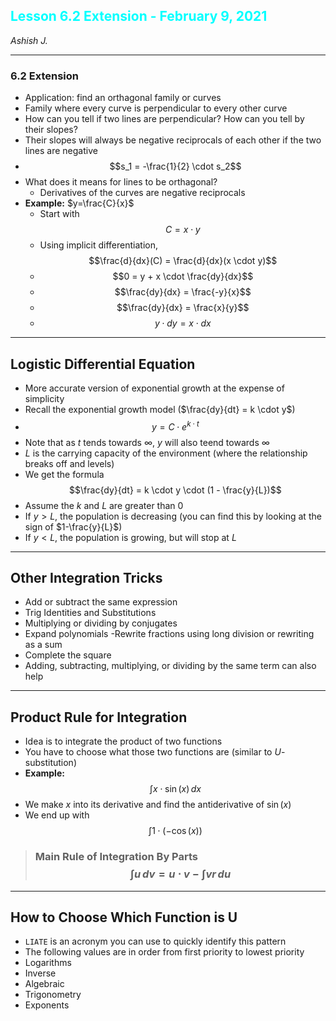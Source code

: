 ## <span style="color:cyan">Lesson 6.2 Extension - February 9, 2021</span>
<cite>Ashish J.</cite>

****
### 6.2 Extension
- Application: find an orthagonal family or curves
- Family where every curve is perpendicular to every other curve
- How can you tell if two lines are perpendicular? How can you tell by their slopes?
- Their slopes will always be negative reciprocals of each other if the two lines are negative
- $$s_1 = -\frac{1}{2} \cdot s_2$$
- What does it means for lines to be orthagonal?
	- Derivatives of the curves are negative reciprocals
- **Example:** $y=\frac{C}{x}$
	- Start with $$C=x \cdot y$$
	- Using implicit differentiation, $$\frac{d}{dx}(C) = \frac{d}{dx}(x \cdot y)$$
	- $$0 = y + x \cdot \frac{dy}{dx}$$
	- $$\frac{dy}{dx} = \frac{-y}{x}$$
	- $$\frac{dy}{dx} = \frac{x}{y}$$
	- $$y \cdot dy = x \cdot dx$$

****
## Logistic Differential Equation
- More accurate version of exponential growth at the expense of simplicity
- Recall the exponential growth model ($\frac{dy}{dt} = k \cdot y$)
- $$y = C \cdot e^{k \cdot t}$$
- Note that as $t$ tends towards $\infty$, $y$ will also teend towards $\infty$
- $L$ is the carrying capacity of the environment (where the relationship breaks off and levels)
- We get the formula $$\frac{dy}{dt} = k \cdot y \cdot (1 - \frac{y}{L})$$
- Assume the $k$ and $L$ are greater than $0$
- If $y > L$, the population is decreasing (you can find this by looking at the sign of $1-\frac{y}{L}$)
- If $y < L$, the population is growing, but will stop at $L$

****
## Other Integration Tricks
- Add or subtract the same expression
- Trig Identities and Substitutions
- Multiplying or dividing by conjugates
- Expand polynomials
	-Rewrite fractions using long division or rewriting as a sum
- Complete the square
- Adding, subtracting, multiplying, or dividing by the same term can also help

****
## Product Rule for Integration
- Idea is to integrate the product of two functions
- You have to choose what those two functions are (similar to $U$-substitution)
- **Example:** $$\int x \cdot \sin(x) \, dx$$
- We make $x$ into its derivative and find the antiderivative of $\sin(x)$
- We end up with $$\int 1 \cdot (-\cos(x))$$

> ### **Main Rule of Integration By Parts** $$\int u \, dv = u \cdot v - \int vr \, du$$

****
## How to Choose Which Function is U
- `LIATE` is an acronym you can use to quickly identify this pattern
- The following values are in order from first priority to lowest priority
- Logarithms
- Inverse
- Algebraic
- Trigonometry
- Exponents
